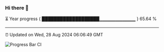 ### Hi there 👋

⏳ Year progress { ███████████████████▁▁▁▁▁▁▁▁▁▁▁ } 65.64 %

---

⏰ Updated on Wed, 28 Aug 2024 06:06:49 GMT

![Progress Bar CI](https://github.com/liununu/liununu/workflows/Progress%20Bar%20CI/badge.svg)
